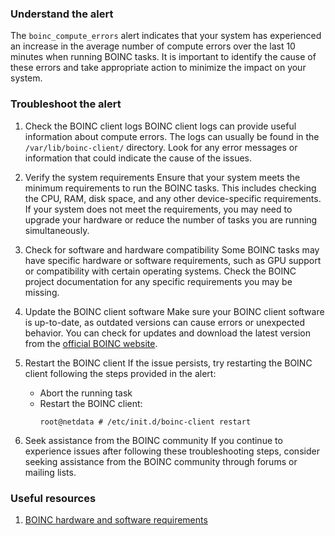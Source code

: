 ### Understand the alert

The `boinc_compute_errors` alert indicates that your system has experienced an increase in the average number of compute errors over the last 10 minutes when running BOINC tasks. It is important to identify the cause of these errors and take appropriate action to minimize the impact on your system.

### Troubleshoot the alert

1. Check the BOINC client logs
   BOINC client logs can provide useful information about compute errors. The logs can usually be found in the `/var/lib/boinc-client/` directory. Look for any error messages or information that could indicate the cause of the issues.

2. Verify the system requirements
   Ensure that your system meets the minimum requirements to run the BOINC tasks. This includes checking the CPU, RAM, disk space, and any other device-specific requirements. If your system does not meet the requirements, you may need to upgrade your hardware or reduce the number of tasks you are running simultaneously.

3. Check for software and hardware compatibility
   Some BOINC tasks may have specific hardware or software requirements, such as GPU support or compatibility with certain operating systems. Check the BOINC project documentation for any specific requirements you may be missing.

4. Update the BOINC client software
   Make sure your BOINC client software is up-to-date, as outdated versions can cause errors or unexpected behavior. You can check for updates and download the latest version from the [official BOINC website](https://boinc.berkeley.edu/download.php).

5. Restart the BOINC client
   If the issue persists, try restarting the BOINC client following the steps provided in the alert:

   - Abort the running task
   - Restart the BOINC client:
     ```
     root@netdata # /etc/init.d/boinc-client restart
     ```

6. Seek assistance from the BOINC community
   If you continue to experience issues after following these troubleshooting steps, consider seeking assistance from the BOINC community through forums or mailing lists.

### Useful resources

1. [BOINC hardware and software requirements](https://boinc.berkeley.edu/wiki/System_requirements)
